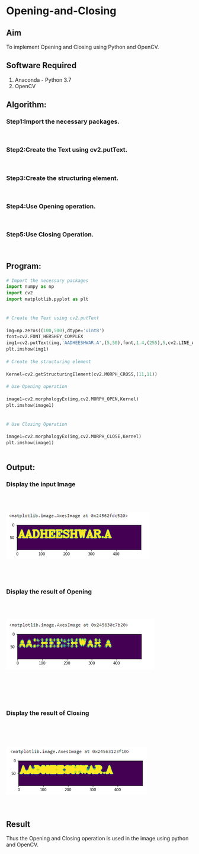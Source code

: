 # Opening-and-Closing

## Aim
To implement Opening and Closing using Python and OpenCV.

## Software Required
1. Anaconda - Python 3.7
2. OpenCV
## Algorithm:
### Step1:Import the necessary packages.
<br>


### Step2:Create the Text using cv2.putText.
<br>

### Step3:Create the structuring element.
<br>

### Step4:Use Opening operation.
<br>

### Step5:Use Closing Operation.
<br>

 
## Program:

``` Python
# Import the necessary packages
import numpy as np
import cv2
import matplotlib.pyplot as plt


# Create the Text using cv2.putText

img=np.zeros((100,500),dtype='uint8')
font=cv2.FONT_HERSHEY_COMPLEX
img1=cv2.putText(img,'AADHEESHWAR.A',(5,50),font,1.4,(255),5,cv2.LINE_AA)
plt.imshow(img1)

# Create the structuring element

Kernel=cv2.getStructuringElement(cv2.MORPH_CROSS,(11,11))

# Use Opening operation

image1=cv2.morphologyEx(img,cv2.MORPH_OPEN,Kernel)
plt.imshow(image1)


# Use Closing Operation

image1=cv2.morphologyEx(img,cv2.MORPH_CLOSE,Kernel)
plt.imshow(image1)



```
## Output:

### Display the input Image
<br>
<br>

![](IMG1.PNG)
<br>
<br>
<br>
<br>

### Display the result of Opening
<br>
<br>

![](IMG2.PNG)

<br>
<br>
<br>
<br>

### Display the result of Closing
<br>
<br>
<br>

![](IMG3.PNG)
<br>
<br>
<br>

## Result
Thus the Opening and Closing operation is used in the image using python and OpenCV.